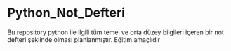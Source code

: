# Python_Not_Defteri
Bu repository python ile ilgili tüm temel ve orta düzey bilgileri içeren bir not defteri şeklinde olması planlanmıştır. Eğitim amaçlıdır
